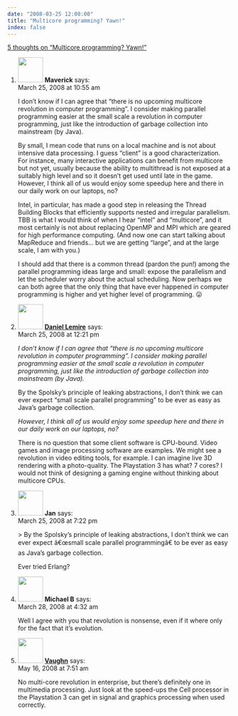 ```yaml
---
date: "2008-03-25 12:00:00"
title: "Multicore programming? Yawn!"
index: false
---
```


[5 thoughts on &ldquo;Multicore programming? Yawn!&rdquo;](/lemire/blog/2008/03-25-multicore-programming-yawn)

<ol class="comment-list">
<li id="comment-49804" class="comment even thread-even depth-1">
<div class="comment-author vcard">
<img alt src="https://secure.gravatar.com/avatar/bbe0edf00e5e8600f01d5d8896a47008?s=56&#038;d=mm&#038;r=g" srcset="https://secure.gravatar.com/avatar/bbe0edf00e5e8600f01d5d8896a47008?s=112&#038;d=mm&#038;r=g 2x" class="avatar avatar-56 photo" height="56" width="56" decoding="async" /> <b class="fn">Maverick</b> <span class="says">says:</span> </div>
<div class="comment-metadata"><time datetime="2008-03-25T10:55:01+00:00">March 25, 2008 at 10:55 am</time></a> </div>
<div class="comment-content">
<p>I don&rsquo;t know if I can agree that &ldquo;there is no upcoming multicore revolution in computer programming&rdquo;. I consider making parallel programming easier at the small scale a revolution in computer programming, just like the introduction of garbage collection into mainstream (by Java).</p>
<p>By small, I mean code that runs on a local machine and is not about intensive data processing. I guess &ldquo;client&rdquo; is a good characterization. For instance, many interactive applications can benefit from multicore but not yet, usually because the ability to multithread is not exposed at a suitably high level and so it doesn&rsquo;t get used until late in the game. However, I think all of us would enjoy some speedup here and there in our daily work on our laptops, no? </p>
<p>Intel, in particular, has made a good step in releasing the Thread Building Blocks that efficiently supports nested and irregular parallelism. TBB is what I would think of when I hear &ldquo;intel&rdquo; and &ldquo;multicore&rdquo;, and it most certainly is not about replacing OpenMP and MPI which are geared for high performance computing. (And now one can start talking about MapReduce and friends&#8230; but we are getting &ldquo;large&rdquo;, and at the large scale, I am with you.)</p>
<p>I should add that there is a common thread (pardon the pun!) among the parallel programming ideas large and small: expose the parallelism and let the scheduler worry about the actual scheduling. Now perhaps we can both agree that the only thing that have ever happened in computer programming is higher and yet higher level of programming. 😛</p>
</div>
</li>
<li id="comment-49805" class="comment odd alt thread-odd thread-alt depth-1">
<div class="comment-author vcard">
<img alt src="https://secure.gravatar.com/avatar/6518c23aacab4c42dd2c5b9b57b79fb5?s=56&#038;d=mm&#038;r=g" srcset="https://secure.gravatar.com/avatar/6518c23aacab4c42dd2c5b9b57b79fb5?s=112&#038;d=mm&#038;r=g 2x" class="avatar avatar-56 photo" height="56" width="56" decoding="async" /> <b class="fn"><a href="https://lemire.me/blog/" class="url" rel="ugc">Daniel Lemire</a></b> <span class="says">says:</span> </div>
<div class="comment-metadata"><time datetime="2008-03-25T12:21:07+00:00">March 25, 2008 at 12:21 pm</time></a> </div>
<div class="comment-content">
<p><i> I don&rsquo;t know if I can agree that &ldquo;there is no upcoming multicore revolution in computer programming&rdquo;. I consider making parallel programming easier at the small scale a revolution in computer programming, just like the introduction of garbage collection into mainstream (by Java).</i></p>
<p>By the Spolsky&rsquo;s principle of leaking abstractions, I don&rsquo;t think we can ever expect &ldquo;small scale parallel programming&rdquo; to be ever as easy as Java&rsquo;s garbage collection. </p>
<p><i> However, I think all of us would enjoy some speedup here and there in our daily work on our laptops, no?</i></p>
<p>There is no question that some client software is CPU-bound. Video games and image processing software are examples. We might see a revolution in video editing tools, for example. I can imagine live 3D rendering with a photo-quality. The Playstation 3 has what? 7 cores? I would not think of designing a gaming engine without thinking about multicore CPUs.</p>
</div>
</li>
<li id="comment-49808" class="comment even thread-even depth-1">
<div class="comment-author vcard">
<img alt src="https://secure.gravatar.com/avatar/95b946433b8244f61818d58bdf9461b8?s=56&#038;d=mm&#038;r=g" srcset="https://secure.gravatar.com/avatar/95b946433b8244f61818d58bdf9461b8?s=112&#038;d=mm&#038;r=g 2x" class="avatar avatar-56 photo" height="56" width="56" loading="lazy" decoding="async" /> <b class="fn">Jan</b> <span class="says">says:</span> </div>
<div class="comment-metadata"><time datetime="2008-03-25T19:22:41+00:00">March 25, 2008 at 7:22 pm</time></a> </div>
<div class="comment-content">
<p>&gt; By the Spolsky&rsquo;s principle of leaking abstractions, I don&rsquo;t think we can ever expect â€œsmall scale parallel programmingâ€ to be ever as easy as Java&rsquo;s garbage collection.</p>
<p>Ever tried Erlang?</p>
</div>
</li>
<li id="comment-49814" class="comment odd alt thread-odd thread-alt depth-1">
<div class="comment-author vcard">
<img alt src="https://secure.gravatar.com/avatar/?s=56&#038;d=mm&#038;r=g" srcset="https://secure.gravatar.com/avatar/?s=112&#038;d=mm&#038;r=g 2x" class="avatar avatar-56 photo avatar-default" height="56" width="56" loading="lazy" decoding="async" /> <b class="fn">Michael B</b> <span class="says">says:</span> </div>
<div class="comment-metadata"><time datetime="2008-03-28T04:32:31+00:00">March 28, 2008 at 4:32 am</time></a> </div>
<div class="comment-content">
<p>Well I agree with you that revolution is nonsense, even if it where only for the fact that it&rsquo;s evolution.</p>
</div>
</li>
<li id="comment-49914" class="comment even thread-even depth-1">
<div class="comment-author vcard">
<img alt src="https://secure.gravatar.com/avatar/706f14bf25ce0a0331b4e5d880416ad3?s=56&#038;d=mm&#038;r=g" srcset="https://secure.gravatar.com/avatar/706f14bf25ce0a0331b4e5d880416ad3?s=112&#038;d=mm&#038;r=g 2x" class="avatar avatar-56 photo" height="56" width="56" loading="lazy" decoding="async" /> <b class="fn"><a href="http://ninjamonkeys.co.za" class="url" rel="ugc external nofollow">Vaughn</a></b> <span class="says">says:</span> </div>
<div class="comment-metadata"><time datetime="2008-05-16T07:51:50+00:00">May 16, 2008 at 7:51 am</time></a> </div>
<div class="comment-content">
<p>No multi-core revolution in enterprise, but there&rsquo;s definitely one in multimedia processing. Just look at the speed-ups the Cell processor in the Playstation 3 can get in signal and graphics processing when used correctly.</p>
</div>
</li>
</ol>
